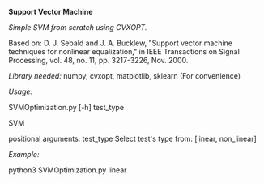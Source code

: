 **Support Vector Machine**

_Simple SVM from scratch using CVXOPT._

Based on: D. J. Sebald and J. A. Bucklew, "Support vector machine techniques for nonlinear equalization," in IEEE Transactions on Signal Processing, vol. 48, no. 11, pp. 3217-3226, Nov. 2000.

_Library needed:_
numpy,
cvxopt,
matplotlib,
sklearn (For convenience)


_Usage:_ 

SVMOptimization.py [-h] test_type

SVM

positional arguments:
  test_type   Select test's type from: [linear, non_linear]

_Example:_

python3 SVMOptimization.py linear